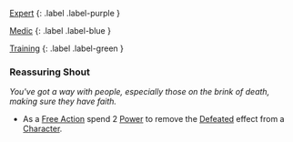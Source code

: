 
[Expert](Game/Advancement-List?Expert=true)
{: .label .label-purple }

[Medic](Game/Medic)
{: .label .label-blue }

[Training](Game/Advancement-List?Training=true)
{: .label .label-green }
### Reassuring Shout
*You've got a way with people, especially those on the brink of death, making sure they have faith.*
* As a [Free Action](Game/Core/Terminology#Free%20Action) spend 2 [Power](Game/Additional-Attributes#Power) to remove the [Defeated](Game/Core/Effects#Defeated) effect from a [Character](Game/Core/Terminology#Character).

